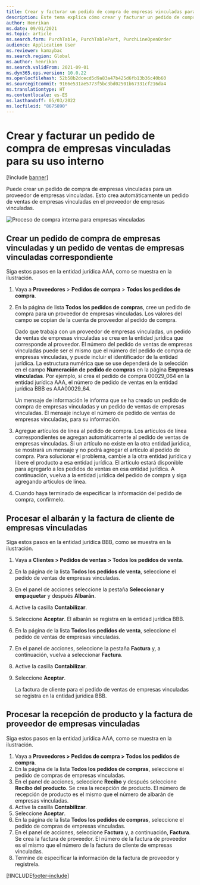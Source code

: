 ```yaml
---
title: Crear y facturar un pedido de compra de empresas vinculadas para su uso interno
description: Este tema explica cómo crear y facturar un pedido de compra de empresas vinculadas para uso interno
author: Henrikan
ms.date: 09/01/2021
ms.topic: article
ms.search.form: PurchTable, PurchTablePart, PurchLineOpenOrder
audience: Application User
ms.reviewer: kamaybac
ms.search.region: Global
ms.author: henrikan
ms.search.validFrom: 2021-09-01
ms.dyn365.ops.version: 10.0.22
ms.openlocfilehash: 52b58b2dcecd5d9a83a47b425d6fb13b36c40b60
ms.sourcegitcommit: 9166e531ae5773f5bc3bd02501b67331cf216da4
ms.translationtype: HT
ms.contentlocale: es-ES
ms.lasthandoff: 05/03/2022
ms.locfileid: "8675890"
---
```

# <a name="create-and-invoice-an-intercompany-purchase-order-for-internal-use"></a>Crear y facturar un pedido de compra de empresas vinculadas para su uso interno

[!include [banner](../../includes/banner.md)]

Puede crear un pedido de compra de empresas vinculadas para un proveedor de empresas vinculadas. Esto crea automáticamente un pedido de ventas de empresas vinculadas en el proveedor de empresas vinculadas.

![Proceso de compra interna para empresas vinculadas](media/intercompanypurchaseprocess.png)

## <a name="create-an-intercompany-purchase-order-and-a-corresponding-intercompany-sales-order"></a>Crear un pedido de compra de empresas vinculadas y un pedido de ventas de empresas vinculadas correspondiente

Siga estos pasos en la entidad jurídica AAA, como se muestra en la ilustración.

1. Vaya a **Proveedores** \> **Pedidos de compra** \> **Todos los pedidos de compra**.
1. En la página de lista **Todos los pedidos de compras**, cree un pedido de compra para un proveedor de empresas vinculadas. Los valores del campo se copian de la cuenta de proveedor al pedido de compra.

    Dado que trabaja con un proveedor de empresas vinculadas, un pedido de ventas de empresas vinculadas se crea en la entidad jurídica que corresponde al proveedor. El número del pedido de ventas de empresas vinculadas puede ser el mismo que el número del pedido de compra de empresas vinculadas, y puede incluir el identificador de la entidad jurídica. La estructura numérica que se use dependerá de la selección en el campo **Numeración de pedido de compras** en la página **Empresas vinculadas**. Por ejemplo, si crea el pedido de compra 00029\_064 en la entidad jurídica AAA, el número de pedido de ventas en la entidad jurídica BBB es AAA00029\_64.

    Un mensaje de información le informa que se ha creado un pedido de compra de empresas vinculadas y un pedido de ventas de empresas vinculadas. El mensaje incluye el número de pedido de ventas de empresas vinculadas, para su información.

1. Agregue artículos de línea al pedido de compra. Los artículos de línea correspondientes se agregan automáticamente al pedido de ventas de empresas vinculadas. Si un artículo no existe en la otra entidad jurídica, se mostrará un mensaje y no podrá agregar el artículo al pedido de compra. Para solucionar el problema, cambie a la otra entidad jurídica y libere el producto a esa entidad jurídica. El artículo estará disponible para agregarlo a los pedidos de ventas en esa entidad jurídica. A continuación, vuelva a la entidad jurídica del pedido de compra y siga agregando artículos de línea.
1. Cuando haya terminado de especificar la información del pedido de compra, confírmelo.

## <a name="process-the-intercompany-packing-slip-and-customer-invoice"></a>Procesar el albarán y la factura de cliente de empresas vinculadas

Siga estos pasos en la entidad jurídica BBB, como se muestra en la ilustración.

1. Vaya a **Clientes \> Pedidos de ventas \> Todos los pedidos de venta**.
1. En la página de la lista **Todos los pedidos de venta**, seleccione el pedido de ventas de empresas vinculadas.
1. En el panel de acciones seleccione la pestaña **Seleccionar y empaquetar** y después **Albarán**.
1. Active la casilla **Contabilizar**.
1. Seleccione **Aceptar**. El albarán se registra en la entidad jurídica BBB.
1. En la página de la lista **Todos los pedidos de venta**, seleccione el pedido de ventas de empresas vinculadas.
1. En el panel de acciones, seleccione la pestaña **Factura** y, a continuación, vuelva a seleccionar **Factura**.
1. Active la casilla **Contabilizar**.
1. Seleccione **Aceptar**.

    La factura de cliente para el pedido de ventas de empresas vinculadas se registra en la entidad jurídica BBB.

## <a name="process-the-intercompany-product-receipt-and-vendor-invoice"></a>Procesar la recepción de producto y la factura de proveedor de empresas vinculadas

Siga estos pasos en la entidad jurídica AAA, como se muestra en la ilustración.

1. Vaya a **Proveedores \> Pedidos de compra \> Todos los pedidos de compra**.
1. En la página de la lista **Todos los pedidos de compras**, seleccione el pedido de compras de empresas vinculadas.
1. En el panel de acciones, seleccione **Recibo** y después seleccione **Recibo del producto**. Se crea la recepción de producto. El número de recepción de producto es el mismo que el número de albarán de empresas vinculadas.
1. Active la casilla **Contabilizar**.
1. Seleccione **Aceptar**.
1. En la página de la lista **Todos los pedidos de compras**, seleccione el pedido de compras de empresas vinculadas.
1. En el panel de acciones, seleccione **Factura** y, a continuación, **Factura**. Se crea la factura de proveedor. El número de la factura de proveedor es el mismo que el número de la factura de cliente de empresas vinculadas.
1. Termine de especificar la información de la factura de proveedor y regístrela.

[!INCLUDE[footer-include](../../includes/footer-banner.md)]
